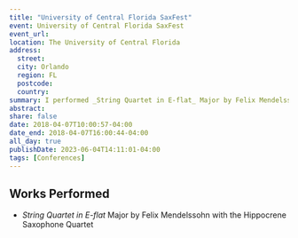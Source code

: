 ```yaml
---
title: "University of Central Florida SaxFest"
event: University of Central Florida SaxFest
event_url: 
location: The University of Central Florida
address:
  street:
  city: Orlando
  region: FL
  postcode:
  country:
summary: I performed _String Quartet in E-flat_ Major by Felix Mendelssohn with the Hippocrene Saxophone Quartet
abstract:
share: false
date: 2018-04-07T10:00:57-04:00
date_end: 2018-04-07T16:00:44-04:00
all_day: true
publishDate: 2023-06-04T14:11:01-04:00
tags: [Conferences]
---
```

## Works Performed
- _String Quartet in E-flat_ Major by Felix Mendelssohn with the Hippocrene Saxophone Quartet